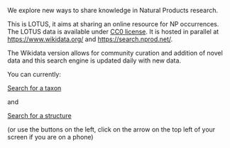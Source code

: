 We explore new ways to share knowledge in Natural Products research. 
    
This is LOTUS, it aims at sharing an online resource for NP 
occurrences. The LOTUS data is available under [CC0 license](https://creativecommons.org/publicdomain/zero/1.0/). 
It is hosted in parallel at https://www.wikidata.org/ and 
https://search.nprod.net/.

The Wikidata version allows for community curation and addition
 of novel data and this search engine is updated daily with new
 data. 
 
 You can currently:
 
 [Search for a taxon](/taxa/search)
 
 and
 
 [Search for a structure](/structures/search)
 
 (or use the buttons on the left, click on the arrow on the top left of your screen if you are on a phone)
 